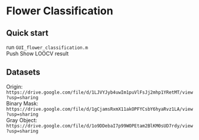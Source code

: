 # Flower Classification
## Quick start
run ```GUI_flower_classification.m```  
Push Show LOOCV result  
## Datasets 
Origin: ```https://drive.google.com/file/d/1LJVYJyb4uwIm1puVlFsJj2mhp1YRetMT/view?usp=sharing```  
Binary Mask: ```https://drive.google.com/file/d/1gCjamsRxmX11akOPFYCsbY6hyaRvz1LA/view?usp=sharing```  
Gray Object: ```https://drive.google.com/file/d/1o9DDebaI7p99WOPEtam2BlKM0sUD7rdy/view?usp=sharing```
